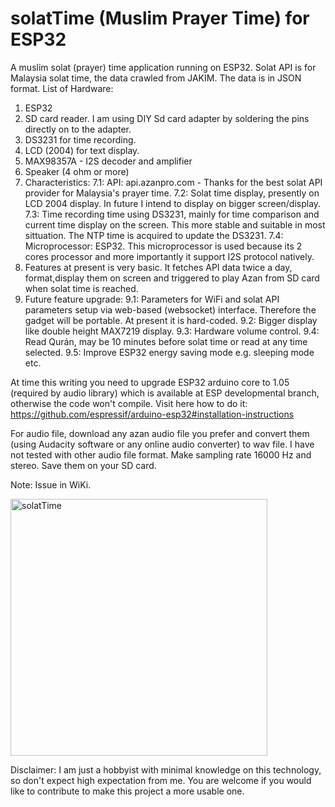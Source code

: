 # solatTime (Muslim Prayer Time) for ESP32
A muslim solat (prayer) time application running on ESP32. Solat API is for Malaysia solat time, the data crawled from JAKIM. The data is in JSON format.
List of Hardware:
1. ESP32
2. SD card reader. I am using DIY Sd card adapter by soldering the pins directly on to the adapter.
3. DS3231 for time recording.
4. LCD (2004) for text display.
5. MAX98357A - I2S decoder and amplifier
6. Speaker (4 ohm or more)
7. Characteristics:
 7.1: API: api.azanpro.com - Thanks for the best solat API provider for Malaysia's prayer time.
 7.2: Solat time display, presently on LCD 2004 display. In future I intend to display on bigger screen/display.
 7.3: Time recording time using DS3231, mainly for time comparison and current time display on the screen. This more stable and suitable in most sittuation. The NTP time is acquired to update the DS3231.
 7.4: Microprocessor: ESP32. This microprocessor is used because its 2 cores processor and more importantly it support I2S protocol natively.
 8. Features at present is very basic. It fetches API data twice a day, format,display them on screen and triggered to play Azan from SD card when solat time is reached.
 9. Future feature upgrade:
  9.1: Parameters for WiFi and solat API parameters setup via web-based (websocket) interface. Therefore the gadget will be portable. At present it is hard-coded.
  9.2: Bigger display like double height MAX7219 display.
  9.3: Hardware volume control.
  9.4: Read Qurán, may be 10 minutes before solat time or read at any time selected.
  9.5: Improve ESP32 energy saving mode e.g. sleeping mode etc.
 
 At time this writing you need to upgrade ESP32 arduino core to 1.05 (required by audio library) which is available at ESP developmental branch, otherwise the
 code won't compile. Visit here how to do it:  https://github.com/espressif/arduino-esp32#installation-instructions
 
 For audio file, download any azan audio file you prefer and convert them (using Audacity software or any online audio converter) to wav file. I have not tested
 with other audio file format. Make sampling rate 16000 Hz and stereo. Save them on your SD card.
 
 Note: Issue in WiKi.
 
<img width="411" alt="solatTime" src="https://user-images.githubusercontent.com/78830805/107587834-7532cb00-6c3d-11eb-9ca3-d12b0ef0e7d6.png">
 
Disclaimer:
I am just a hobbyist with minimal knowledge on this technology, so don't expect high expectation from me. You are welcome if you would like to contribute to make this project a more usable one.
